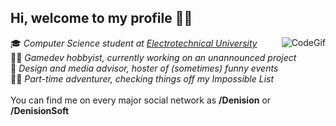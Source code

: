 ## Hi, welcome to my profile 🙋‍♂️
<a><img src="https://media.giphy.com/media/yZJe5xhaKwXQ3ZJflj/giphy.gif" alt="CodeGif" align="right"></a>

🎓 *Computer Science student at [Electrotechnical University](https://etu.ru/en)*</br>
🐱‍💻 *Gamedev hobbyist, currently working on an unannounced project* </br>
🎉 *Design and media advisor, hoster of (sometimes) funny events* </br>
🚴‍♂️ *Part-time adventurer, checking things off my Impossible List* </br>
 </br>
You can find me on every major social network as **/Denision** or **/DenisionSoft** </br>
